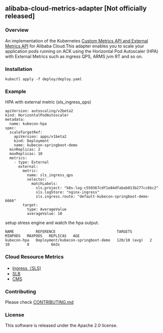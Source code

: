 ## alibaba-cloud-metrics-adapter [Not officially released]

###  Overview 
An implementation of the Kubernetes [Custom Metrics API and External Metrics API](https://kubernetes.io/docs/tasks/run-application/horizontal-pod-autoscale/#support-for-metrics-apis) for Alibaba Cloud.This adapter enables you to scale your application pods running on ACK using the Horizontal Pod Autoscaler (HPA) with External Metrics such as ingress QPS, ARMS jvm RT and so on.

### Installation 
```$xslt
kubectl apply -f deploy/deploy.yaml 
```
### Example 
HPA with external metric (sls_ingress_qps)
```$xslt
apiVersion: autoscaling/v2beta2
kind: HorizontalPodAutoscaler
metadata:
  name: kubecon-hpa
spec:
  scaleTargetRef:
    apiVersion: apps/v1beta2
    kind: Deployment
    name: kubecon-springboot-demo
  minReplicas: 2
  maxReplicas: 10
  metrics:
    - type: External
      external:
        metric:
          name: sls_ingress_qps
          selector:
            matchLabels:
              sls.project: "k8s-log-c550367cdf1e84dfabab013b277cc6bc2"
              sls.logStore: "nginx-ingress"
              sls.ingress.route: "default-kubecon-springboot-demo-6666"
        target:
          type: AverageValue
          averageValue: 10
```
setup stress engine and watch the hpa output.

```$xslt
NAME          REFERENCE                            TARGETS      MINPODS   MAXPODS   REPLICAS   AGE
kubecon-hpa   Deployment/kubecon-springboot-demo   120/10 (avg)   2         10        8          6m3s
```

### Cloud Resource Metrics   
* <a href="docs/metrics/sls.md">Ingress（SLS)</a>
* <a href="docs/metrics/slb.md">SLB</a>
* <a href="docs/metrics/cms.md">CMS</a>


### Contributing 
Please check <a href="docs/CONTRIBUTING.md">CONTRIBUTING.md</a>

### License 
This software is released under the Apache 2.0 license.
